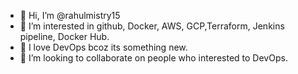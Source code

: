 - 👋 Hi, I’m @rahulmistry15
- 👀 I’m interested in github, Docker, AWS, GCP,Terraform, Jenkins pipeline, Docker Hub.
- 🌱 I love DevOps bcoz its something new.
- 💞️ I’m looking to collaborate on people who interested to DevOps.

<!---
rahulmistry15/rahulmistry15 is a ✨ special ✨ repository because its `README.md` (this file) appears on your GitHub profile.
You can click the Preview link to take a look at your changes.
--->
